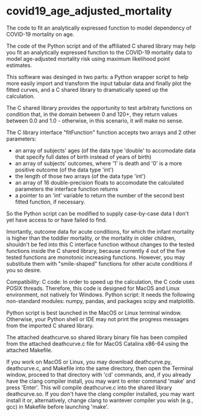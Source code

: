 # covid19_age_adjusted_mortality
The code to fit an analytically expressed function to model dependency of COVID-19 mortality on age.

The code of the Python script and of the affiliated C shared library may help you fit an analytically expressed function to the COVID-19 mortality data to model age-adjusted mortality risk using maximum likelihood point estimates.

This software was desinged in two parts: a Python wrapper script to help more easily import and transform the input tabular data and finally plot the fitted curves, and a C shared library to dramatically speed up the calculation.

The C shared library provides the opportunity to test arbitraty functions on condition that, in the domain between 0 and 120+, they return values between 0.0 and 1.0 - otherwise, in this scenario, it will make no sense.

The C library interface "fitFunction" function accepts two arrays and 2 other parameters:
- an array of subjects' ages (of the data type 'double' to accomodate data that specify full dates of birth instead of years of birth)
- an array of subjects' outcomes, where '1' is death and '0' is a more positive outcome (of the data type 'int')
- the length of those two arrays (of the data type 'int')
- an array of 16 double-precision floats to accomodate the calculated parameters the interface function returns
- a pointer to an 'int' variable to return the number of the second best fitted function, if necessary.

So the Python script can be modified to supply case-by-case data I don't yet have access to or have failed to find.

Imortantly, outcome data for acute conditions, for which the infant mortality is higher than the toddler mortality, or the mortality in older children, shouldn't be fed into this C interface function without changes to the tested functions inside the C shared library, because currently 4 out of the five tested functions are monotonic increasing functions. However, you may substitute them with "smile-shaped" functions for other acute conditions if you so desire.

Compatibility:
    C code:
        In order to speed up the calculation, the C code uses POSIX threads. Therefore, this code is designed for MacOS and Linux environment, not natively for Windows.
    Python script:
        It needs the following non-standard modules: numpy, pandas, and packages scipy and matplotlib.
        
Python script is best launched in the MacOS or Linux terminal window. Otherwise, your Python shell or IDE may not print the progress messages from the imported C shared library.

The attached deathcurve.so shared library binary file has been compiled from the attached deathcurve.c file for MacOS Catalina x86-64 using the attached Makefile.

If you work on MacOS or Linux, you may download deathcurve.py, deathcurve.c, and Makefile into the same directory, then open the Terminal window, proceed to that directory with 'cd' commands, and, if you already have the clang compiler install, you may want to enter command 'make' and press 'Enter'. This will compile deathcurve.c into the shared library deathcurve.so. If you don't have the clang compiler installed, you may want install it or, alternatively, change clang to wantever compiler you wish (e.g., gcc) in Makefile before launching 'make'.
